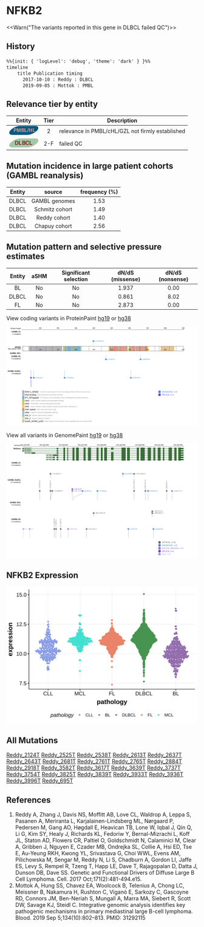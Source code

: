 # NFKB2

<<Warn("The variants reported in this gene in DLBCL failed QC")>>

## History
```mermaid
%%{init: { 'logLevel': 'debug', 'theme': 'dark' } }%%
timeline
    title Publication timing
      2017-10-10 : Reddy : DLBCL
      2019-09-05 : Mottok : PMBL
```

## Relevance tier by entity

|Entity|Tier|Description                              |
|:------:|:----:|-----------------------------------------|
|![PMBL](images/icons/PMBL_tier2.png)|2|relevance in PMBL/cHL/GZL not firmly established|
|![DLBCL](images/icons/DLBCL_tier2.png) |2-F   |failed QC|

## Mutation incidence in large patient cohorts (GAMBL reanalysis)

|Entity|source        |frequency (%)|
|:------:|:--------------:|:-------------:|
|DLBCL |GAMBL genomes |1.53         |
|DLBCL |Schmitz cohort|1.49         |
|DLBCL |Reddy cohort  |1.40         |
|DLBCL |Chapuy cohort |2.56         |

## Mutation pattern and selective pressure estimates

|Entity|aSHM|Significant selection|dN/dS (missense)|dN/dS (nonsense)|
|:------:|:----:|:---------------------:|:----------------:|:----------------:|
|BL    |No  |No                   |1.937           |0.00            |
|DLBCL |No  |No                   |0.861           |8.02            |
|FL    |No  |No                   |2.873           |0.00            |




View coding variants in ProteinPaint [hg19](https://morinlab.github.io/LLMPP/GAMBL/NFKB2_protein.html)  or [hg38](https://morinlab.github.io/LLMPP/GAMBL/NFKB2_protein_hg38.html)

![](images/proteinpaint/NFKB2_NM_001077494.svg)

View all variants in GenomePaint [hg19](https://morinlab.github.io/LLMPP/GAMBL/NFKB2.html)  or [hg38](https://morinlab.github.io/LLMPP/GAMBL/NFKB2_hg38.html)

![](images/proteinpaint/NFKB2.svg)

## NFKB2 Expression
![](images/gene_expression/NFKB2_by_pathology.svg)
<!-- ORIGIN: reddyGeneticFunctionalDrivers2017 -->
<!-- DLBCL: reddyGeneticFunctionalDrivers2017 -->
<!-- PMBL: mottokIntegrativeGenomicAnalysis2019b -->

## All Mutations

[Reddy_2124T](https://www.bcgsc.ca/downloads/morinlab/GAMBL/Reddy/igv_reports/Reddy_2124T.html)
[Reddy_2525T](https://www.bcgsc.ca/downloads/morinlab/GAMBL/Reddy/igv_reports/Reddy_2525T.html)
[Reddy_2538T](https://www.bcgsc.ca/downloads/morinlab/GAMBL/Reddy/igv_reports/Reddy_2538T.html)
[Reddy_2613T](https://www.bcgsc.ca/downloads/morinlab/GAMBL/Reddy/igv_reports/Reddy_2613T.html)
[Reddy_2637T](https://www.bcgsc.ca/downloads/morinlab/GAMBL/Reddy/igv_reports/Reddy_2637T.html)
[Reddy_2643T](https://www.bcgsc.ca/downloads/morinlab/GAMBL/Reddy/igv_reports/Reddy_2643T.html)
[Reddy_2681T](https://www.bcgsc.ca/downloads/morinlab/GAMBL/Reddy/igv_reports/Reddy_2681T.html)
[Reddy_2761T](https://www.bcgsc.ca/downloads/morinlab/GAMBL/Reddy/igv_reports/Reddy_2761T.html)
[Reddy_2765T](https://www.bcgsc.ca/downloads/morinlab/GAMBL/Reddy/igv_reports/Reddy_2765T.html)
[Reddy_2884T](https://www.bcgsc.ca/downloads/morinlab/GAMBL/Reddy/igv_reports/Reddy_2884T.html)
[Reddy_2918T](https://www.bcgsc.ca/downloads/morinlab/GAMBL/Reddy/igv_reports/Reddy_2918T.html)
[Reddy_3582T](https://www.bcgsc.ca/downloads/morinlab/GAMBL/Reddy/igv_reports/Reddy_3582T.html)
[Reddy_3617T](https://www.bcgsc.ca/downloads/morinlab/GAMBL/Reddy/igv_reports/Reddy_3617T.html)
[Reddy_3639T](https://www.bcgsc.ca/downloads/morinlab/GAMBL/Reddy/igv_reports/Reddy_3639T.html)
[Reddy_3737T](https://www.bcgsc.ca/downloads/morinlab/GAMBL/Reddy/igv_reports/Reddy_3737T.html)
[Reddy_3754T](https://www.bcgsc.ca/downloads/morinlab/GAMBL/Reddy/igv_reports/Reddy_3754T.html)
[Reddy_3825T](https://www.bcgsc.ca/downloads/morinlab/GAMBL/Reddy/igv_reports/Reddy_3825T.html)
[Reddy_3839T](https://www.bcgsc.ca/downloads/morinlab/GAMBL/Reddy/igv_reports/Reddy_3839T.html)
[Reddy_3933T](https://www.bcgsc.ca/downloads/morinlab/GAMBL/Reddy/igv_reports/Reddy_3933T.html)
[Reddy_3936T](https://www.bcgsc.ca/downloads/morinlab/GAMBL/Reddy/igv_reports/Reddy_3936T.html)
[Reddy_3996T](https://www.bcgsc.ca/downloads/morinlab/GAMBL/Reddy/igv_reports/Reddy_3996T.html)
[Reddy_695T](https://www.bcgsc.ca/downloads/morinlab/GAMBL/Reddy/igv_reports/Reddy_695T.html)

## References
1.  Reddy A, Zhang J, Davis NS, Moffitt AB, Love CL, Waldrop A, Leppa S, Pasanen A, Meriranta L, Karjalainen-Lindsberg ML, Nørgaard P, Pedersen M, Gang AO, Høgdall E, Heavican TB, Lone W, Iqbal J, Qin Q, Li G, Kim SY, Healy J, Richards KL, Fedoriw Y, Bernal-Mizrachi L, Koff JL, Staton AD, Flowers CR, Paltiel O, Goldschmidt N, Calaminici M, Clear A, Gribben J, Nguyen E, Czader MB, Ondrejka SL, Collie A, Hsi ED, Tse E, Au-Yeung RKH, Kwong YL, Srivastava G, Choi WWL, Evens AM, Pilichowska M, Sengar M, Reddy N, Li S, Chadburn A, Gordon LI, Jaffe ES, Levy S, Rempel R, Tzeng T, Happ LE, Dave T, Rajagopalan D, Datta J, Dunson DB, Dave SS. Genetic and Functional Drivers of Diffuse Large B Cell Lymphoma. Cell. 2017 Oct;171(2):481-494.e15. 
2.  Mottok A, Hung SS, Chavez EA, Woolcock B, Telenius A, Chong LC, Meissner B, Nakamura H, Rushton C, Viganò E, Sarkozy C, Gascoyne RD, Connors JM, Ben-Neriah S, Mungall A, Marra MA, Siebert R, Scott DW, Savage KJ, Steidl C. Integrative genomic analysis identifies key pathogenic mechanisms in primary mediastinal large B-cell lymphoma. Blood. 2019 Sep 5;134(10):802–813. PMID: 31292115
